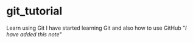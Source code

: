# git_tutorial
Learn using Git
I have started learning Git and also how to use GitHub
"*I have added this note*"
